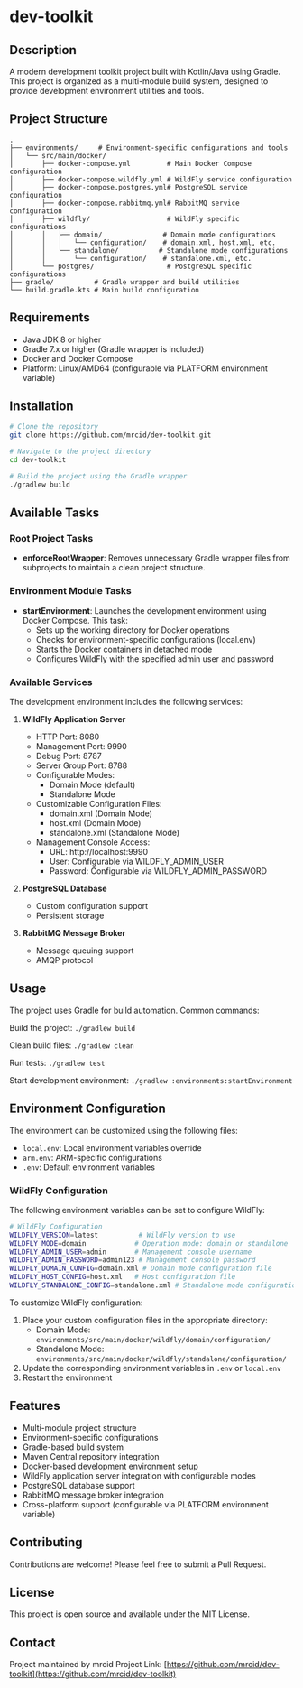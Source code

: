 # dev-toolkit

## Description
A modern development toolkit project built with Kotlin/Java using Gradle. This project is organized as a multi-module build system, designed to provide development environment utilities and tools.

## Project Structure
```
.
├── environments/     # Environment-specific configurations and tools
│   └── src/main/docker/
│       ├── docker-compose.yml         # Main Docker Compose configuration
│       ├── docker-compose.wildfly.yml # WildFly service configuration
│       ├── docker-compose.postgres.yml# PostgreSQL service configuration
│       ├── docker-compose.rabbitmq.yml# RabbitMQ service configuration
│       ├── wildfly/                   # WildFly specific configurations
│       │   ├── domain/               # Domain mode configurations
│       │   │   └── configuration/    # domain.xml, host.xml, etc.
│       │   └── standalone/          # Standalone mode configurations
│       │       └── configuration/    # standalone.xml, etc.
│       └── postgres/                  # PostgreSQL specific configurations
├── gradle/          # Gradle wrapper and build utilities
└── build.gradle.kts # Main build configuration
```

## Requirements
- Java JDK 8 or higher
- Gradle 7.x or higher (Gradle wrapper is included)
- Docker and Docker Compose
- Platform: Linux/AMD64 (configurable via PLATFORM environment variable)

## Installation
```bash
# Clone the repository
git clone https://github.com/mrcid/dev-toolkit.git

# Navigate to the project directory
cd dev-toolkit

# Build the project using the Gradle wrapper
./gradlew build
```

## Available Tasks

### Root Project Tasks
- **enforceRootWrapper**: Removes unnecessary Gradle wrapper files from subprojects to maintain a clean project structure.

### Environment Module Tasks
- **startEnvironment**: Launches the development environment using Docker Compose. This task:
  - Sets up the working directory for Docker operations
  - Checks for environment-specific configurations (local.env)
  - Starts the Docker containers in detached mode
  - Configures WildFly with the specified admin user and password

### Available Services
The development environment includes the following services:

1. **WildFly Application Server**
   - HTTP Port: 8080
   - Management Port: 9990
   - Debug Port: 8787
   - Server Group Port: 8788
   - Configurable Modes:
     - Domain Mode (default)
     - Standalone Mode
   - Customizable Configuration Files:
     - domain.xml (Domain Mode)
     - host.xml (Domain Mode)
     - standalone.xml (Standalone Mode)
   - Management Console Access:
     - URL: http://localhost:9990
     - User: Configurable via WILDFLY_ADMIN_USER
     - Password: Configurable via WILDFLY_ADMIN_PASSWORD

2. **PostgreSQL Database**
   - Custom configuration support
   - Persistent storage

3. **RabbitMQ Message Broker**
   - Message queuing support
   - AMQP protocol

## Usage
The project uses Gradle for build automation. Common commands:

Build the project: `./gradlew build`

Clean build files: `./gradlew clean`

Run tests: `./gradlew test`

Start development environment: `./gradlew :environments:startEnvironment`

## Environment Configuration
The environment can be customized using the following files:
- `local.env`: Local environment variables override
- `arm.env`: ARM-specific configurations
- `.env`: Default environment variables

### WildFly Configuration
The following environment variables can be set to configure WildFly:

```bash
# WildFly Configuration
WILDFLY_VERSION=latest          # WildFly version to use
WILDFLY_MODE=domain            # Operation mode: domain or standalone
WILDFLY_ADMIN_USER=admin       # Management console username
WILDFLY_ADMIN_PASSWORD=admin123 # Management console password
WILDFLY_DOMAIN_CONFIG=domain.xml # Domain mode configuration file
WILDFLY_HOST_CONFIG=host.xml   # Host configuration file
WILDFLY_STANDALONE_CONFIG=standalone.xml # Standalone mode configuration file
```

To customize WildFly configuration:
1. Place your custom configuration files in the appropriate directory:
   - Domain Mode: `environments/src/main/docker/wildfly/domain/configuration/`
   - Standalone Mode: `environments/src/main/docker/wildfly/standalone/configuration/`
2. Update the corresponding environment variables in `.env` or `local.env`
3. Restart the environment

## Features
- Multi-module project structure
- Environment-specific configurations
- Gradle-based build system
- Maven Central repository integration
- Docker-based development environment setup
- WildFly application server integration with configurable modes
- PostgreSQL database support
- RabbitMQ message broker integration
- Cross-platform support (configurable via PLATFORM environment variable)

## Contributing
Contributions are welcome! Please feel free to submit a Pull Request.

## License
This project is open source and available under the MIT License.

## Contact
Project maintained by mrcid
Project Link: [https://github.com/mrcid/dev-toolkit](https://github.com/mrcid/dev-toolkit)
